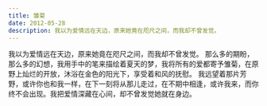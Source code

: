 ```yaml
---
title: 雏菊
date: 2012-05-28
description: 我以为爱情远在天边，原来她竟在咫尺之间，而我却不曾发觉。
---
```


我以为爱情远在天边，原来她竟在咫尺之间，而我却不曾发觉。
那么多的期盼，那么多的幻想，我用手中的笔来描绘着夏天的梦，我将所有的爱都寄予雏菊，在原野上灿烂的开放，沐浴在金色的阳光下，享受着和风的抚慰。
我远望着那片芳野，或许你也和我一样，在下一刻将从那儿走过，在不期中相逢，或许我来，而你终不会出现。我把爱情深藏在心间，却不曾发觉她就在身边。